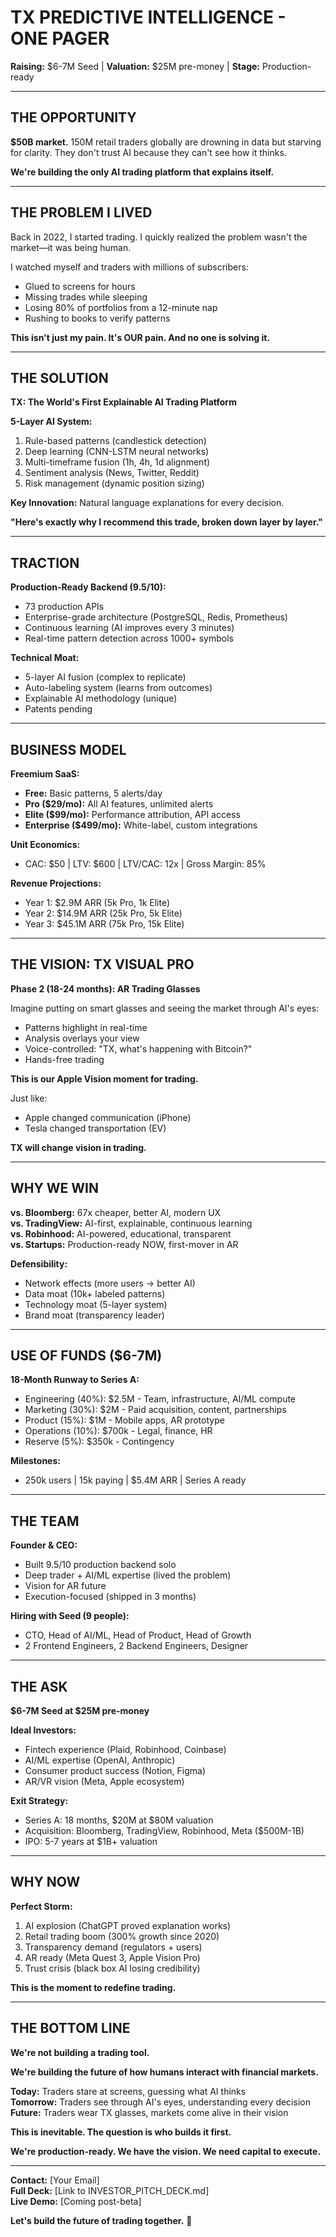 # TX PREDICTIVE INTELLIGENCE - ONE PAGER

**Raising:** $6-7M Seed | **Valuation:** $25M pre-money | **Stage:** Production-ready

---

## THE OPPORTUNITY

**$50B market.** 150M retail traders globally are drowning in data but starving for clarity. They don't trust AI because they can't see how it thinks.

**We're building the only AI trading platform that explains itself.**

---

## THE PROBLEM I LIVED

Back in 2022, I started trading. I quickly realized the problem wasn't the market—it was being human.

I watched myself and traders with millions of subscribers:
- Glued to screens for hours
- Missing trades while sleeping  
- Losing 80% of portfolios from a 12-minute nap
- Rushing to books to verify patterns

**This isn't just my pain. It's OUR pain. And no one is solving it.**

---

## THE SOLUTION

**TX: The World's First Explainable AI Trading Platform**

**5-Layer AI System:**
1. Rule-based patterns (candlestick detection)
2. Deep learning (CNN-LSTM neural networks)
3. Multi-timeframe fusion (1h, 4h, 1d alignment)
4. Sentiment analysis (News, Twitter, Reddit)
5. Risk management (dynamic position sizing)

**Key Innovation:** Natural language explanations for every decision.

**"Here's exactly why I recommend this trade, broken down layer by layer."**

---

## TRACTION

**Production-Ready Backend (9.5/10):**
- 73 production APIs
- Enterprise-grade architecture (PostgreSQL, Redis, Prometheus)
- Continuous learning (AI improves every 3 minutes)
- Real-time pattern detection across 1000+ symbols

**Technical Moat:**
- 5-layer AI fusion (complex to replicate)
- Auto-labeling system (learns from outcomes)
- Explainable AI methodology (unique)
- Patents pending

---

## BUSINESS MODEL

**Freemium SaaS:**
- **Free:** Basic patterns, 5 alerts/day
- **Pro ($29/mo):** All AI features, unlimited alerts
- **Elite ($99/mo):** Performance attribution, API access
- **Enterprise ($499/mo):** White-label, custom integrations

**Unit Economics:**
- CAC: $50 | LTV: $600 | LTV/CAC: 12x | Gross Margin: 85%

**Revenue Projections:**
- Year 1: $2.9M ARR (5k Pro, 1k Elite)
- Year 2: $14.9M ARR (25k Pro, 5k Elite)
- Year 3: $45.1M ARR (75k Pro, 15k Elite)

---

## THE VISION: TX VISUAL PRO

**Phase 2 (18-24 months): AR Trading Glasses**

Imagine putting on smart glasses and seeing the market through AI's eyes:
- Patterns highlight in real-time
- Analysis overlays your view
- Voice-controlled: "TX, what's happening with Bitcoin?"
- Hands-free trading

**This is our Apple Vision moment for trading.**

Just like:
- Apple changed communication (iPhone)
- Tesla changed transportation (EV)

**TX will change vision in trading.**

---

## WHY WE WIN

**vs. Bloomberg:** 67x cheaper, better AI, modern UX  
**vs. TradingView:** AI-first, explainable, continuous learning  
**vs. Robinhood:** AI-powered, educational, transparent  
**vs. Startups:** Production-ready NOW, first-mover in AR

**Defensibility:**
- Network effects (more users → better AI)
- Data moat (10k+ labeled patterns)
- Technology moat (5-layer system)
- Brand moat (transparency leader)

---

## USE OF FUNDS ($6-7M)

**18-Month Runway to Series A:**
- Engineering (40%): $2.5M - Team, infrastructure, AI/ML compute
- Marketing (30%): $2M - Paid acquisition, content, partnerships
- Product (15%): $1M - Mobile apps, AR prototype
- Operations (10%): $700k - Legal, finance, HR
- Reserve (5%): $350k - Contingency

**Milestones:**
- 250k users | 15k paying | $5.4M ARR | Series A ready

---

## THE TEAM

**Founder & CEO:**
- Built 9.5/10 production backend solo
- Deep trader + AI/ML expertise (lived the problem)
- Vision for AR future
- Execution-focused (shipped in 3 months)

**Hiring with Seed (9 people):**
- CTO, Head of AI/ML, Head of Product, Head of Growth
- 2 Frontend Engineers, 2 Backend Engineers, Designer

---

## THE ASK

**$6-7M Seed at $25M pre-money**

**Ideal Investors:**
- Fintech experience (Plaid, Robinhood, Coinbase)
- AI/ML expertise (OpenAI, Anthropic)
- Consumer product success (Notion, Figma)
- AR/VR vision (Meta, Apple ecosystem)

**Exit Strategy:**
- Series A: 18 months, $20M at $80M valuation
- Acquisition: Bloomberg, TradingView, Robinhood, Meta ($500M-1B)
- IPO: 5-7 years at $1B+ valuation

---

## WHY NOW

**Perfect Storm:**
1. AI explosion (ChatGPT proved explanation works)
2. Retail trading boom (300% growth since 2020)
3. Transparency demand (regulators + users)
4. AR ready (Meta Quest 3, Apple Vision Pro)
5. Trust crisis (black box AI losing credibility)

**This is the moment to redefine trading.**

---

## THE BOTTOM LINE

**We're not building a trading tool.**

**We're building the future of how humans interact with financial markets.**

**Today:** Traders stare at screens, guessing what AI thinks  
**Tomorrow:** Traders see through AI's eyes, understanding every decision  
**Future:** Traders wear TX glasses, markets come alive in their vision

**This is inevitable. The question is who builds it first.**

**We're production-ready. We have the vision. We need capital to execute.**

---

**Contact:** [Your Email]  
**Full Deck:** [Link to INVESTOR_PITCH_DECK.md]  
**Live Demo:** [Coming post-beta]

**Let's build the future of trading together.** 🚀
